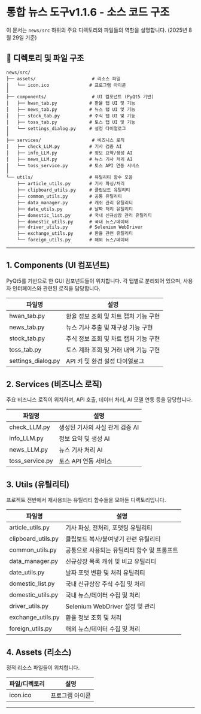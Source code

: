 # 통합 뉴스 도구v1.1.6 - 소스 코드 구조

이 문서는 `news/src` 하위의 주요 디렉토리와 파일들의 역할을 설명합니다. (2025년 8월 29일 기준)

## 📁 디렉토리 및 파일 구조

```
news/src/
├── assets/                     # 리소스 파일
│   └── icon.ico               # 프로그램 아이콘
│
├── components/                 # UI 컴포넌트 (PyQt5 기반)
│   ├── hwan_tab.py            # 환율 탭 UI 및 기능
│   ├── news_tab.py            # 뉴스 탭 UI 및 기능
│   ├── stock_tab.py           # 주식 탭 UI 및 기능
│   ├── toss_tab.py            # 토스 탭 UI 및 기능
│   └── settings_dialog.py     # 설정 다이얼로그
│
├── services/                   # 비즈니스 로직
│   ├── check_LLM.py           # 기사 검증 AI
│   ├── info_LLM.py            # 정보 요약/생성 AI
│   ├── news_LLM.py            # 뉴스 기사 처리 AI
│   └── toss_service.py        # 토스 API 연동 서비스
│
└── utils/                     # 유틸리티 함수 모음
    ├── article_utils.py       # 기사 파싱/처리
    ├── clipboard_utils.py     # 클립보드 유틸리티
    ├── common_utils.py        # 공통 유틸리티
    ├── data_manager.py        # 캐쉬 관리 유틸리티
    ├── date_utils.py          # 날짜 처리 유틸리티
    ├── domestic_list.py       # 국내 신규상장 관리 유틸리티
    ├── domestic_utils.py      # 국내 뉴스/데이터
    ├── driver_utils.py        # Selenium WebDriver
    ├── exchange_utils.py      # 환율 관련 유틸리티
    └── foreign_utils.py       # 해외 뉴스/데이터
```

---

## 1. Components (UI 컴포넌트)

PyQt5를 기반으로 한 GUI 컴포넌트들이 위치합니다. 각 탭별로 분리되어 있으며, 사용자 인터페이스와 관련된 로직을 담당합니다.

| 파일명 | 설명 |
|--------|------|
| hwan_tab.py | 환율 정보 조회 및 차트 캡처 기능 구현 |
| news_tab.py | 뉴스 기사 추출 및 재구성 기능 구현 |
| stock_tab.py | 주식 정보 조회 및 차트 캡처 기능 구현 |
| toss_tab.py | 토스 계좌 조회 및 거래 내역 기능 구현 |
| settings_dialog.py | API 키 및 환경 설정 다이얼로그 |

## 2. Services (비즈니스 로직)

주요 비즈니스 로직이 위치하며, API 호출, 데이터 처리, AI 모델 연동 등을 담당합니다.

| 파일명 | 설명 |
|--------|------|
| check_LLM.py | 생성된 기사의 사실 관계 검증 AI |
| info_LLM.py | 정보 요약 및 생성 AI |
| news_LLM.py | 뉴스 기사 처리 AI |
| toss_service.py | 토스 API 연동 서비스 |

## 3. Utils (유틸리티)

프로젝트 전반에서 재사용되는 유틸리티 함수들을 모아둔 디렉토리입니다.

| 파일명 | 설명 |
|--------|------|
| article_utils.py | 기사 파싱, 전처리, 포맷팅 유틸리티 |
| clipboard_utils.py | 클립보드 복사/붙여넣기 관련 유틸리티 |
| common_utils.py | 공통으로 사용되는 유틸리티 함수 및 프롬프트 |
| data_manager.py | 신규상장 목록 캐쉬 및 비교 유틸리티 |
| date_utils.py | 날짜 포맷 변환 및 처리 유틸리티 |
| domestic_list.py | 국내 신규상장 주식 수집 및 처리 |
| domestic_utils.py | 국내 뉴스/데이터 수집 및 처리 |
| driver_utils.py | Selenium WebDriver 설정 및 관리 |
| exchange_utils.py | 환율 정보 조회 및 처리 |
| foreign_utils.py | 해외 뉴스/데이터 수집 및 처리 |

## 4. Assets (리소스)

정적 리소스 파일들이 위치합니다.

| 파일/디렉토리 | 설명 |
|--------------|------|
| icon.ico | 프로그램 아이콘 |

---






